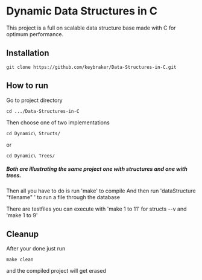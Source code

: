 # Dynamic Data Structures in C

This project is a full on scalable data structure base made with C for optimum performance.

## Installation

```
git clone https://github.com/keybraker/Data-Structures-in-C.git
```

## How to run

Go to project directory

```
cd .../Data-Structures-in-C
```

Then choose one of two implementations

```
cd Dynamic\ Structs/
```

or

```
cd Dynamic\ Trees/
```

##### Both are illustrating the same project one with structures and one with trees.

Then all you have to do is run 'make' to compile
And then run 'dataStructure "filename" ' to run a file through the database

There are testfiles you can execute with 'make 1 to 11' for structs --v and 'make 1 to 9'

## Cleanup

After your done  just run 

```
make clean 
```

and the compiled project will get erased
